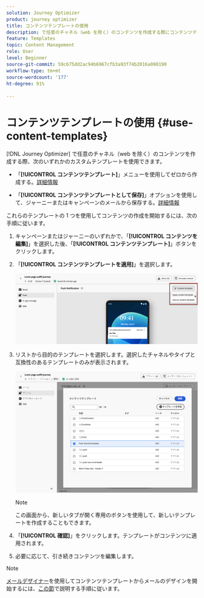 ```yaml
---
solution: Journey Optimizer
product: journey optimizer
title: コンテンツテンプレートの使用
description: で任意のチャネル（web を除く）のコンテンツを作成する際にコンテンツテンプレートを使用する方法を説明します。 [!DNL Journey Optimizer]
feature: Templates
topic: Content Management
role: User
level: Beginner
source-git-commit: 59c675dd2ac94b6967cfb3a93f74b2016a090190
workflow-type: tm+mt
source-wordcount: '177'
ht-degree: 91%

---
```



# コンテンツテンプレートの使用 {#use-content-templates}

[!DNL Journey Optimizer] で任意のチャネル（web を除く）のコンテンツを作成する際、次のいずれかのカスタムテンプレートを使用できます。

* 「**[!UICONTROL コンテンツテンプレート]**」メニューを使用してゼロから作成する。[詳細情報](#create-template-from-scratch)

* 「**[!UICONTROL コンテンツテンプレートとして保存]**」オプションを使用して、ジャーニーまたはキャンペーンのメールから保存する。[詳細情報](#save-as-template)

これらのテンプレートの 1 つを使用してコンテンツの作成を開始するには、次の手順に従います。

1. キャンペーンまたはジャーニーのいずれかで、「**[!UICONTROL コンテンツを編集]**」を選択した後、「**[!UICONTROL コンテンツテンプレート]**」ボタンをクリックします。

1. 「**[!UICONTROL コンテンツテンプレートを適用]**」を選択します。

   ![](assets/content-template-button.png)

1. リストから目的のテンプレートを選択します。選択したチャネルやタイプと互換性のあるテンプレートのみが表示されます。

   ![](assets/content-template-select.png)

   >[!NOTE]
   >
   >この画面から、新しいタブが開く専用のボタンを使用して、新しいテンプレートを作成することもできます。

1. 「**[!UICONTROL 確認]**」をクリックします。テンプレートがコンテンツに適用されます。

1. 必要に応じて、引き続きコンテンツを編集します。

>[!NOTE]
>
>[メールデザイナー](../email/get-started-email-design.md)を使用してコンテンツテンプレートからメールのデザインを開始するには、[この節](../email/use-email-templates.md)で説明する手順に従います。
